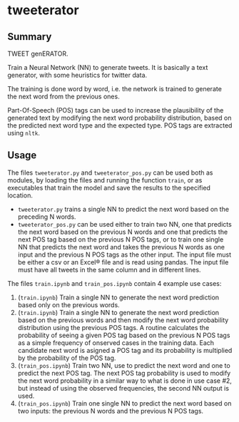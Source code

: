 # tweeterator

## Summary
TWEET genERATOR.

Train a Neural Network (NN) to generate tweets. It is basically a text generator, with some heuristics for twitter data.

The training is done word by word, i.e. the network is trained to generate the next word from the previous ones.

Part-Of-Speech (POS) tags can be used to increase the plausibility of the generated text by modifying the next word probability distribution, based on the predicted next word type and the expected type. POS tags are extracted using `nltk`.

## Usage

The files `tweeterator.py` and `tweeterator_pos.py` can be used both as modules, by loading the files and running the function `train`, or as executables that train the model and save the results to the specified location.
* `tweeterator.py` trains a single NN to predict the next word based on the preceding N words.
* `tweeterator_pos.py` can be used either to train two NN, one that predicts the next word based on the previous N words and one that predicts the next POS tag based on the previous N POS tags, or to train one single NN that predicts the next word and takes the previous N words as one input and the previous N POS tags as the other input. 
The input file must be either a csv or an Excel® file and is read using pandas. The input file must have all tweets in the same column and in different lines.

The files `train.ipynb` and `train_pos.ipynb` contain 4 example use cases:
1. (`train.ipynb`) Train a single NN to generate the next word prediction based only on the previous words.
2. (`train.ipynb`) Train a single NN to generate the next word prediction based on the previous words and then modify the next word probability distribution using the previous POS tags. A routine calculates the probability of seeing a given POS tag based on the previous N POS tags as a simple frequency of onserved cases in the training data. Each candidate next word is asigned a POS tag and its probability is multiplied by the probability of the POS tag.
3. (`train_pos.ipynb`) Train two NN, use to predict the next word and one to predict the next POS tag. The next POS tag probability is used to modify the next word probability in a similar way to what is done in use case #2, but instead of using the observed frequencies, the second NN output is used.
4. (`train_pos.ipynb`) Train one single NN to predict the next word based on two inputs: the previous N words and the previous N POS tags.
